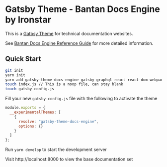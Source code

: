 # Gatsby Theme - Bantan Docs Engine by Ironstar

This is a [Gatbsy Theme](https://www.gatsbyjs.org/docs/themes/) for technical documentation websites.

See [Bantan Docs Engine Reference Guide](https://bantan-docs-engine.ironstar.io) for more detailed information.

## Quick Start

```sh
git init
yarn init
yarn add gatsby-theme-docs-engine gatsby graphql react react-dom webpack
touch index.js // This is a noop file, can stay blank
touch gatsby-config.js
```

Fill your new `gatsby-config.js` file with the following to activate the theme

```js
module.exports = {
  __experimentalThemes: [
    {
      resolve: "gatsby-theme-docs-engine",
      options: {}
    }
  ]
};
```

Run `yarn develop` to start the development server

Visit http://localhost:8000 to view the base documentation set

